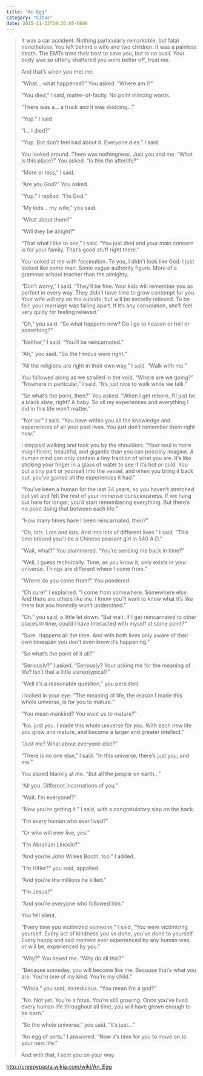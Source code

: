 ```yaml
---
title: "An Egg"
category: "Citas"
date: 2015-11-23T19:36:05-0600
---
```


> It was a car accident. Nothing particularly remarkable, but fatal nonetheless. You left behind a wife and two children. It was a painless death. The EMTs tried their best to save you, but to no avail. Your body was so utterly shattered you were better off, trust me.
>
> And that’s when you met me.
>
> “What… what happened?” You asked. “Where am I?”
>
> “You died,” I said, matter-of-factly. No point mincing words.
>
> “There was a… a truck and it was skidding…”
>
> “Yup.” I said
>
> “I… I died?”
>
> “Yup. But don’t feel bad about it. Everyone dies.” I said.
>
> You looked around. There was nothingness. Just you and me. “What is this place?” You asked. “Is this the afterlife?”
>
> “More or less,” I said.
>
> “Are you God?” You asked.
>
> “Yup.” I replied. “I’m God.”
>
> “My kids… my wife,” you said.
>
> “What about them?”
>
> “Will they be alright?”
>
> “That what I like to see,” I said. “You just died and your main concern is for your family. That’s good stuff right there.”
>
> You looked at me with fascination. To you, I didn’t look like God. I just looked like some man. Some vague authority figure. More of a grammar school teacher than the almighty.
>
> “Don’t worry,” I said. “They’ll be fine. Your kids will remember you as perfect in every way. They didn’t have time to grow contempt for you. Your wife will cry on the outside, but will be secretly relieved. To be fair, your marriage was falling apart. If it’s any consolation, she’ll feel very guilty for feeling relieved.”
>
> “Oh,” you said. “So what happens now? Do I go to heaven or hell or something?”
>
> “Neither,” I said. “You’ll be reincarnated.”
>
> “Ah,” you said. “So the Hindus were right.”
>
> “All the religions are right in their own way,” I said. “Walk with me.”
>
> You followed along as we strolled in the void. “Where are we going?” “Nowhere in particular,” I said. “It’s just nice to walk while we talk.”
>
> “So what’s the point, then?” You asked. “When I get reborn, I’ll just be a blank slate, right? A baby. So all my experiences and everything I did in this life won’t matter.”
>
> “Not so!” I said. “You have within you all the knowledge and experiences of all your past lives. You just don’t remember them right now.”
>
> I stopped walking and took you by the shoulders. “Your soul is more magnificent, beautiful, and gigantic than you can possibly imagine. A human mind can only contain a tiny fraction of what you are. It’s like sticking your finger in a glass of water to see if it’s hot or cold. You put a tiny part or yourself into the vessel, and when you bring it back out, you’ve gained all the experiences it had.”
>
> “You’ve been a human for the last 34 years, so you haven’t stretched out yet and felt the rest of your immense consciousness. If we hung out here for longer, you’d start remembering everything. But there’s no point doing that between each life.”
>
> “How many times have I been reincarnated, then?”
>
> “Oh, lots. Lots and lots. And into lots of different lives.” I said. “This time around you’ll be a Chinese peasant girl in 540 A.D.”
>
> “Wait, what?” You stammered. “You’re sending me back in time?”
>
> “Well, I guess technically. Time, as you know it, only exists in your universe. Things are different where I come from.”
>
> “Where do you come from?” You pondered.
>
> “Oh sure!” I explained. “I come from somewhere. Somewhere else. And there are others like me. I know you’ll want to know what it’s like there but you honestly won’t understand.”
>
> “Oh.” you said, a little let down. “But wait. If I get reincarnated to other places in time, could I have interacted with myself at some point?”
>
> “Sure. Happens all the time. And with both lives only aware of their own timespan you don’t even know it’s happening.”
>
> “So what’s the point of it all?”
>
> “Seriously?” I asked. “Seriously? Your asking me for the meaning of life? Isn’t that a little stereotypical?”
>
> “Well it’s a reasonable question,” you persisted.
>
> I looked in your eye. “The meaning of life, the reason I made this whole universe, is for you to mature.”
>
> “You mean mankind? You want us to mature?”
>
> “No. just you. I made this whole universe for you. With each new life you grow and mature, and become a larger and greater intellect.”
>
> “Just me? What about everyone else?”
>
> “There is no one else,” I said. “In this universe, there’s just you, and me.”
>
> You stared blankly at me. “But all the people on earth…”
>
> “All you. Different incarnations of you.”
>
> “Wait. I’m everyone!?”
>
> “Now you’re getting it.” I said, with a congratulatory slap on the back.
>
> “I’m every human who ever lived?”
>
> “Or who will ever live, yes.”
>
> “I’m Abraham Lincoln?”
>
> “And you’re John Wilkes Booth, too.” I added.
>
> “I’m Hitler?” you said, appalled.
>
> “And you’re the millions he killed.”
>
> “I’m Jesus?”
>
> “And you’re everyone who followed him.”
>
> You fell silent.
>
> “Every time you victimized someone,” I said, “You were victimizing yourself. Every act of kindness you’ve done, you’ve done to yourself. Every happy and sad moment ever experienced by any human was, or will be, experienced by you.”
>
> “Why?” You asked me. “Why do all this?”
>
> “Because someday, you will become like me. Because that’s what you are. You’re one of my kind. You’re my child.”
>
> “Whoa.” you said, incredulous. “You mean I’m a god?”
>
> “No. Not yet. You’re a fetus. You’re still growing. Once you’ve lived every human life throughout all time, you will have grown enough to be born.”
>
> “So the whole universe,” you said. “It’s just…”
>
> “An egg of sorts.” I answered. “Now it’s time for you to move on to your next life.”
>
> And with that, I sent you on your way.

http://creepypasta.wikia.com/wiki/An_Egg

